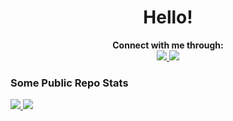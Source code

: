 <h1 align="center"> Hello! </h1>

<p align="center">
    <b>Connect with me through:</b><br>
    <a href="joshedmondson@protonmail.com">
        <img src="https://img.shields.io/badge/ProtonMail-8B89CC?style=for-the-badge&logo=protonmail&logoColor=white">
    </a>
    <a href="https://www.linkedin.com/in/joshua-edmondson-b72750219">
        <img src="https://img.shields.io/badge/LinkedIn-0077B5?style=for-the-badge&logo=linkedin&logoColor=white">
    </a>
<h3>Some Public Repo Stats</h3>
    <a href="https://github.com/nulm">
        <img src="http://github-profile-summary-cards.vercel.app/api/cards/most-commit-language?username=nulm&theme=2077">
    </a>
    <a href="https://github.com/nulm">
        <img src="http://github-profile-summary-cards.vercel.app/api/cards/profile-details?username=nulm&theme=2077">
    </a>